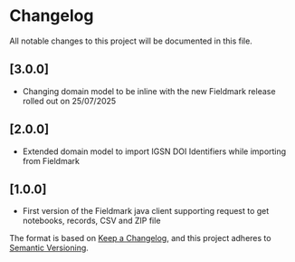 # Changelog
All notable changes to this project will be documented in this file.

## [3.0.0]
- Changing domain model to be inline with the new Fieldmark release rolled out on 25/07/2025

## [2.0.0]
- Extended domain model to import IGSN DOI Identifiers while importing from Fieldmark

## [1.0.0]
- First version of the Fieldmark java client supporting request to get notebooks, records, CSV and ZIP file


The format is based on [Keep a Changelog](https://keepachangelog.com/en/1.0.0/),
and this project adheres to [Semantic Versioning](https://semver.org/spec/v2.0.0.html).
